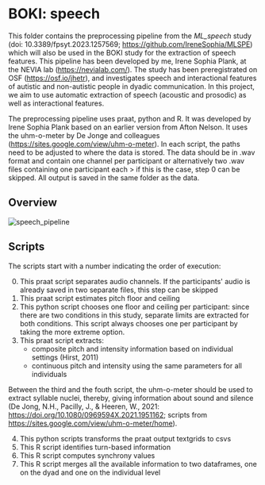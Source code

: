 # BOKI: speech

This folder contains the preprocessing pipeline from the *ML_speech* study (doi: 10.3389/fpsyt.2023.1257569; https://github.com/IreneSophia/MLSPE) which will also be used in the BOKI study for the extraction of speech features. This pipeline has been developed by me, Irene Sophia Plank, at the NEVIA lab (https://nevialab.com/). The study has been preregistrated on OSF (https://osf.io/jhetr), and investigates speech and interactional features of autistic and non-autistic people in dyadic communication. In this project, we aim to use automatic extraction of speech (acoustic and prosodic) as well as interactional features.

The preprocessing pipeline uses praat, python and R. It was developed by Irene Sophia Plank based on an earlier version from Afton Nelson. It uses the uhm-o-meter by De Jonge and colleagues (https://sites.google.com/view/uhm-o-meter). In each script, the paths need to be adjusted to where the data is stored. The data should be in .wav format and contain one channel per participant or alternatively two .wav files containing one participant each > if this is the case, step 0 can be skipped. All output is saved in the same folder as the data. 

## Overview
![speech_pipeline](https://user-images.githubusercontent.com/40594634/214036786-319e1aea-abe2-4e58-b33f-9e32c91d1447.PNG)


## Scripts

The scripts start with a number indicating the order of execution:

0. This praat script separates audio channels. If the participants' audio is already saved in two separate files, this step can be skipped
1. This praat script estimates pitch floor and ceiling
2. This python script chooses one floor and ceiling per participant: since there are two conditions in this study, separate limits are extracted for both conditions. This script always chooses one per participant by taking the more extreme option.
3. This praat script extracts:
	- composite pitch and intensity information based on individual settings (Hirst, 2011)
	- continuous pitch and intensity using the same parameters for all individuals
  
Between the third and the fouth script, the uhm-o-meter should be used to extract syllable nuclei, thereby, giving information about sound and silence (De Jong, N.H., Pacilly, J., & Heeren, W., 2021: https://doi.org/10.1080/0969594X.2021.1951162; scripts from https://sites.google.com/view/uhm-o-meter/home).

4. This python scripts transforms the praat output textgrids to csvs
5. This R script identifies turn-based information
6. This R script computes synchrony values
7. This R script merges all the available information to two dataframes, one on the dyad and one on the individual level
